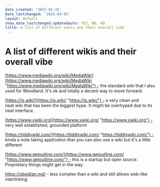 ```yaml
---
date_created: '2025-02-25'
date_lastchanged: '2025-03-03'
layout: default
show_date_lastchanged_updatedauto: YES, NO, NO
title: A list of different wikis and their overall vibe
---
```

# A list of different wikis and their overall vibe

[https://www.mediawiki.org/wiki/MediaWiki](https://www.mediawiki.org/wiki/MediaWiki "https://www.mediawiki.org/wiki/MediaWiki") - the standard wiki that I also used for Woodland. It's ok and totally a decent way to move forward.

[https://js.wiki/](https://js.wiki/ "https://js.wiki/") - a very clean and neat wiki that has been the biggest hype. It might be overhyped due to its neat interface.

[https://www.xwiki.org](https://www.xwiki.org/ "https://www.xwiki.org") - very well established, grounded platform

[https://tiddlywiki.com/](https://tiddlywiki.com/ "https://tiddlywiki.com/") - kinda a note taking application that you can also use a wiki but it's a little different

[https://www.getoutline.com/](https://www.getoutline.com/ "https://www.getoutline.com/") - this is a startup but open source. Proprietary things might get in the way.

https://obsidian.md/ - less complex than a wiki and still allows web-like interlinking 
